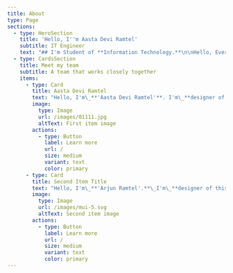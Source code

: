 ```yaml
---
title: About
type: Page
sections:
  - type: HeroSection
    title: 'Hello, I''m Aasta Devi Ramtel'
    subtitle: IT Engineer
    text: "## I'm Student of **Information Technology.**\n\nHello, Everyone I'm\_**'Aasta Devi Ramtel'**. I'm Designer. my work platform is social media and technology platform and\_**professional this work**\_in my daily life. I have learning the '**information technology**' fill has a '**student**' in fourth year of my career. I have learning the '**different type of education**' and '**skills**' in my daily life.\n\n.\n"
  - type: CardsSection
    title: Meet my team
    subtitle: A team that works closely together
    items:
      - type: Card
        title: Aasta Devi Ramtel
        text: "Hello, I'm\_**'Aasta Devi Ramtel'**. I'm\_**designer of this platform.**\_I'm a Student of '**information technology**'.\n"
        image:
          type: Image
          url: /images/01111.jpg
          altText: First item image
        actions:
          - type: Button
            label: Learn more
            url: /
            size: medium
            variant: text
            color: primary
      - type: Card
        title: Second Item Title
        text: "Hello, I'm\_**'Arjun Ramtel'.**\_I'm\_**designer of this platform.**\_I'm a Student of '**information technology**'.\n"
        image:
          type: Image
          url: /images/mui-5.svg
          altText: Second item image
        actions:
          - type: Button
            label: Learn more
            url: /
            size: medium
            variant: text
            color: primary
---
```


